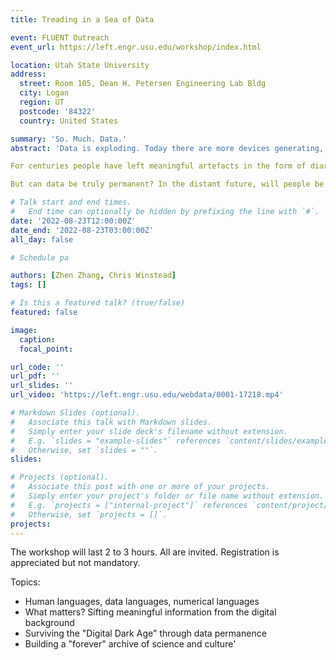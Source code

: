 ```yaml
---
title: Treading in a Sea of Data

event: FLUENT Outreach
event_url: https://left.engr.usu.edu/workshop/index.html

location: Utah State University
address:
  street: Room 105, Dean H. Petersen Engineering Lab Bldg
  city: Logan
  region: UT
  postcode: '84322'
  country: United States

summary: 'So. Much. Data.'
abstract: 'Data is exploding. Today there are more devices generating, transmitting and storing data than there are people on Earth. Most of human knowledge and culture has been rendered into digital formats, but electronic data is ephemeral. Data must be continually curated and maintained, rescued from obsolete technology before it disappears. We can so easily lose it. It resides on chips, disks, or in the cloud -- you can't see it unless you know where to find it.

For centuries people have left meaningful artefacts in the form of diaries, letters, artwork, photographs, or physical objects. What will today's generation leave behind? Will digital emails, photos or videos survive beyond a few years? Some researchers are working on the problem of data permanence, finding ways for individuals to preserve their digital lives. In the bigger picture, some scientists are building world archives that may be able to preserve digital artefacts in an almost perpetual format.

But can data be truly permanent? In the distant future, will people be able to decode and understand the data we leave for them? There are many \"languages\" for representing different kinds of data. Will people of the distant future be able to understand the written languages of today? Will they be able to understand our digital encodings? Or could we represent key information in a more universal pictographic language? From text messages with emojis to the signage on nuclear reactors, we use a mixture of pictographic and textual representations to indicate important concepts that transcend spoken language, and perhaps we can use those techniques to communicate far across time.'

# Talk start and end times.
#   End time can optionally be hidden by prefixing the line with `#`.
date: '2022-08-23T12:00:00Z'
date_end: '2022-08-23T03:00:00Z'
all_day: false

# Schedule pa

authors: [Zhen Zhang, Chris Winstead]
tags: []

# Is this a featured talk? (true/false)
featured: false

image:
  caption:
  focal_point:

url_code: ''
url_pdf: ''
url_slides: ''
url_video: 'https://left.engr.usu.edu/webdata/0001-17218.mp4'

# Markdown Slides (optional).
#   Associate this talk with Markdown slides.
#   Simply enter your slide deck's filename without extension.
#   E.g. `slides = "example-slides"` references `content/slides/example-slides.md`.
#   Otherwise, set `slides = ""`.
slides:

# Projects (optional).
#   Associate this post with one or more of your projects.
#   Simply enter your project's folder or file name without extension.
#   E.g. `projects = ["internal-project"]` references `content/project/deep-learning/index.md`.
#   Otherwise, set `projects = []`.
projects:
---
```


The workshop will last 2 to 3 hours. All are invited. Registration is appreciated but not mandatory.

Topics:
- Human languages, data languages, numerical languages
- What matters? Sifting meaningful information from the digital background
- Surviving the "Digital Dark Age" through data permanence
- Building a "forever" archive of science and culture'
